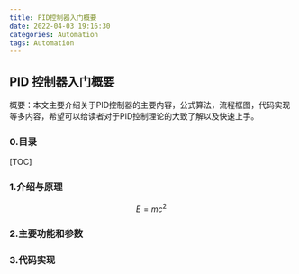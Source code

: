```yaml
---
title: PID控制器入门概要
date: 2022-04-03 19:16:30
categories: Automation
tags: Automation
---
```


## PID 控制器入门概要

概要：本文主要介绍关于PID控制器的主要内容，公式算法，流程框图，代码实现等多内容，希望可以给读者对于PID控制理论的大致了解以及快速上手。

### 0.目录

[TOC]

### 1.介绍与原理

$$
E = mc^2
$$

### 2.主要功能和参数

### 3.代码实现
